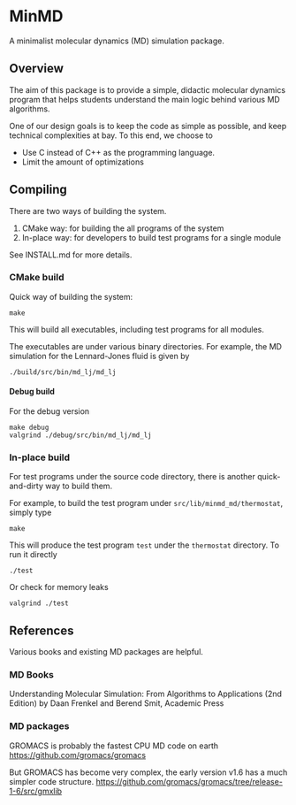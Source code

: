 # MinMD

A minimalist molecular dynamics (MD) simulation package.

## Overview

The aim of this package is to provide a simple, didactic molecular dynamics program
that helps students understand the main logic behind various MD algorithms.

One of our design goals is to keep the code as simple as possible,
and keep technical complexities at bay.
To this end, we choose to
* Use C instead of C++ as the programming language.
* Limit the amount of optimizations

## Compiling

There are two ways of building the system.

1. CMake way: for building the all programs of the system
2. In-place way: for developers to build test programs for a single module

See INSTALL.md for more details.

### CMake build

Quick way of building the system:
```
make
```
This will build all executables, including test programs for all modules. 

The executables are under various binary directories.
For example, the MD simulation for the Lennard-Jones fluid is given by
```
./build/src/bin/md_lj/md_lj
```

#### Debug build

For the debug version
```
make debug
valgrind ./debug/src/bin/md_lj/md_lj
```

### In-place build

For test programs under the source code directory, there is
another quick-and-dirty way to build them.

For example, to build the test program under `src/lib/minmd_md/thermostat`,
simply type
```
make
```

This will produce the test program `test` under the `thermostat` directory.
To run it directly
```
./test
```

Or check for memory leaks
```
valgrind ./test
```


## References

Various books and existing MD packages are helpful.

### MD Books
Understanding Molecular Simulation: From Algorithms to Applications (2nd Edition)
by Daan Frenkel and Berend Smit, Academic Press

### MD packages

GROMACS is probably the fastest CPU MD code on earth
https://github.com/gromacs/gromacs

But GROMACS has become very complex, the early version v1.6 has a much simpler code structure.
https://github.com/gromacs/gromacs/tree/release-1-6/src/gmxlib



